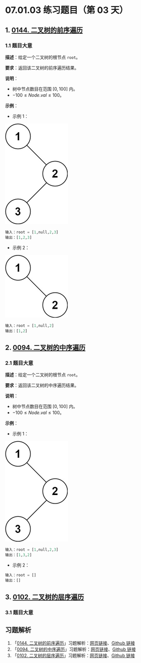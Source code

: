 # 07.01.03 练习题目（第 03 天）

## 1. [0144. 二叉树的前序遍历](https://leetcode.cn/problems/binary-tree-preorder-traversal/)

### 1.1 题目大意

**描述**：给定一个二叉树的根节点 `root`。

**要求**：返回该二叉树的前序遍历结果。

**说明**：

- 树中节点数目在范围 $[0, 100]$ 内。
- $-100 \le Node.val \le 100$。

**示例**：

- 示例 1：

![img](../../images/20201024009401.jpg)

```python
输入：root = [1,null,2,3]
输出：[1,2,3]
```

- 示例 2：

![](../../images/20201024014402.jpg)

```python
输入：root = [1,null,2]
输出：[1,2]
```

## 2. [0094. 二叉树的中序遍历](https://leetcode.cn/problems/binary-tree-inorder-traversal/)

### 2.1 题目大意

**描述**：给定一个二叉树的根节点 `root`。

**要求**：返回该二叉树的中序遍历结果。

**说明**：

- 树中节点数目在范围 $[0, 100]$ 内。
- $-100 \le Node.val \le 100$。

**示例**：

- 示例 1：

![img](../../images/20201024009401.jpg)

```python
输入：root = [1,null,2,3]
输出：[1,3,2]
```

- 示例 2：

```python
输入：root = []
输出：[]
```

## 3. [0102. 二叉树的层序遍历](https://leetcode.cn/problems/binary-tree-level-order-traversal/)

### 3.1 题目大意


## 习题解析

1. 「[0144. 二叉树的前序遍历](https://leetcode.cn/problems/binary-tree-preorder-traversal/)」习题解析：[网页链接](https://datawhalechina.github.io/leetcode-notes/#/solutions/0144)、[Github 链接](https://github.com/datawhalechina/leetcode-notes/blob/main/docs/solutions/0144.md)
2. 「[0094. 二叉树的中序遍历](https://leetcode.cn/problems/binary-tree-inorder-traversal/)」习题解析：[网页链接](https://datawhalechina.github.io/leetcode-notes/#/solutions/0094)、[Github 链接](https://github.com/datawhalechina/leetcode-notes/blob/main/docs/solutions/0094.md)
3. 「[0102. 二叉树的层序遍历](https://leetcode.cn/problems/binary-tree-level-order-traversal/)」习题解析：[网页链接](https://datawhalechina.github.io/leetcode-notes/#/solutions/0102)、[Github 链接](https://github.com/datawhalechina/leetcode-notes/blob/main/docs/solutions/0102.md)

